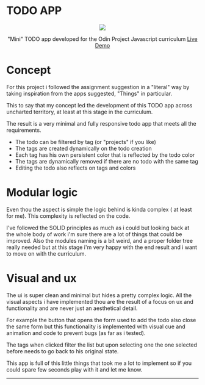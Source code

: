 # TODO APP #

<div align="center">
<a href="https://blu3tan.github.io/To-do-app/">
<img src="./assets/todo-showcase.gif">
</a>

"Mini" TODO app developed for the Odin Project Javascript curriculum
[Live Demo](https://blu3tan.github.io/To-do-app/)

</div>

# Concept #

For this project i followed the assignment suggestion in a "literal" way by taking 
inspiration from the apps suggested, "Things" in particular.

This to say that my concept led the development of this TODO app across uncharted 
territory, at least at this stage in the curriculum.

The result is a very minimal and fully responsive todo app that meets all the requirements.

- The todo can be filtered by tag (or "projects" if you like)
- The tags are created dynamically on the todo creation
- Each tag has his own persistent color that is reflected by the todo color
- The tags are dynamically removed if there are no todo with the same tag
- Editing the todo also reflects on tags and colors



# Modular logic #

Even thou the aspect is simple the logic behind is kinda complex ( at least for me). 
This complexity is reflected on the code.

I've followed the SOLID principles as much as i could but looking back at the whole 
body of work i'm sure there are a lot of things that could be improved. Also the modules 
naming is a bit weird, and a proper folder tree really needed but at this stage i'm very 
happy with the end result and i want to move on with the curriculum.



# Visual and ux #

The ui is super clean and minimal but hides a pretty complex logic. All the visual 
aspects i have implemented thou are the result of a focus on ux and functionality 
and are never just an aesthetical detail.

For example the button that opens the form used to add the todo also close the same 
form but this functionality is implemented with visual cue and animation and code to 
prevent bugs (as far as i tested).

The tags when clicked filter the list but upon selecting one the one selected before 
needs to go back to his original state.

This app is full of this little things that took me a lot to implement so if you 
could spare few seconds play with it and let me know.

-----------------------------------------------------------------------------

